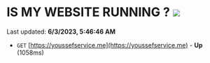 # IS MY WEBSITE RUNNING ? [![](https://img.shields.io/static/v1?label=Sponsor&message=%E2%9D%A4&logo=GitHub&color=%23fe8e86)](https://github.com/sponsors/<username>)

Last updated: **6/3/2023, 5:46:46 AM**

- `GET` [https://youssefservice.me](https://youssefservice.me) - **Up** (1058ms)
